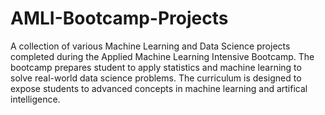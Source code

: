# AMLI-Bootcamp-Projects
A collection of various Machine Learning and Data Science projects completed during the Applied Machine Learning Intensive Bootcamp. The bootcamp prepares student to apply statistics and machine learning to solve real-world data science problems. The curriculum is designed to expose students to advanced concepts in machine learning and artifical intelligence.
